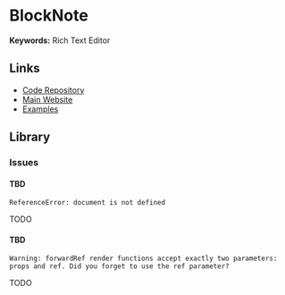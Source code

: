 # BlockNote

**Keywords:** Rich Text Editor

<!--
https://blocknote-main.vercel.app

https://github.com/Nick-h4ck3r/quickflow/blob/main/components/editor.tsx
https://github.com/zeus-12/uxie/blob/main/src/components/editor/index.tsx
https://github.com/ravcreate/notion-clone/blob/main/components/editor.tsx
https://github.com/TreNgheDiCode/kltn-demo-deploy-admin/blob/master/components/school/description-editor.tsx

https://github.com/mbeps/joker-notes
-->

## Links

- [Code Repository](https://github.com/TypeCellOS/BlockNote)
- [Main Website](https://blocknotejs.org)
- [Examples](https://blocknotejs.org/examples)

## Library

### Issues

#### TBD

```log
ReferenceError: document is not defined
```

TODO

#### TBD

```log
Warning: forwardRef render functions accept exactly two parameters: props and ref. Did you forget to use the ref parameter?
```

<!--
https://github.com/TypeCellOS/BlockNote/issues/749
-->

TODO

